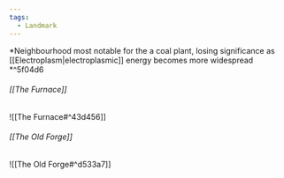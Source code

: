 ```yaml
---
tags:
  - Landmark
---
```

*Neighbourhood most notable for the a coal plant, losing significance as [[Electroplasm|electroplasmic]] energy becomes more widespread *^5f04d6
###### [[The Furnace]]
![[The Furnace#^43d456]] 
###### [[The Old Forge]]
![[The Old Forge#^d533a7]]

